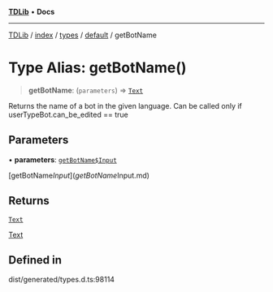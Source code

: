 [**TDLib**](../../../../../../README.md) • **Docs**

***

[TDLib](../../../../../../modules.md) / [index](../../../../../README.md) / [types](../../../README.md) / [default](../README.md) / getBotName

# Type Alias: getBotName()

> **getBotName**: (`parameters`) => [`Text`](Text-1.md)

Returns the name of a bot in the given language. Can be called only if userTypeBot.can_be_edited == true

## Parameters

• **parameters**: [`getBotName$Input`](getBotName$Input.md)

[getBotName$Input](getBotName$Input.md)

## Returns

[`Text`](Text-1.md)

[Text](Text-1.md)

## Defined in

dist/generated/types.d.ts:98114
